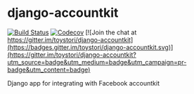 # django-accountkit

[![Build Status](https://travis-ci.org/toystori/django-accountkit.svg?branch=master)](https://travis-ci.org/toystori/django-accountkit)
[![Codecov](https://img.shields.io/codecov/c/github/codecov/django-accountkit.svg)](https://codecov.io/gh/toystori/django-accountkit)
[![Join the chat at https://gitter.im/toystori/django-accountkit](https://badges.gitter.im/toystori/django-accountkit.svg)](https://gitter.im/toystori/django-accountkit?utm_source=badge&utm_medium=badge&utm_campaign=pr-badge&utm_content=badge)

Django app for integrating with Facebook accountkit
